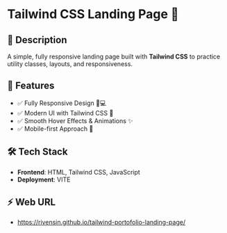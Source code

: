 # Tailwind CSS Landing Page 🌟

## 📝 Description
A simple, fully responsive landing page built with **Tailwind CSS** to practice utility classes, layouts, and responsiveness.

## 🚀 Features
- ✅ Fully Responsive Design 📱💻  
- ✅ Modern UI with Tailwind CSS 🎨  
- ✅ Smooth Hover Effects & Animations ✨
- ✅ Mobile-first Approach 📲  

## 🛠️ Tech Stack
- **Frontend**: HTML, Tailwind CSS, JavaScript  
- **Deployment**: VITE

## ⚡ Web URL
- https://rivensin.github.io/tailwind-portofolio-landing-page/
